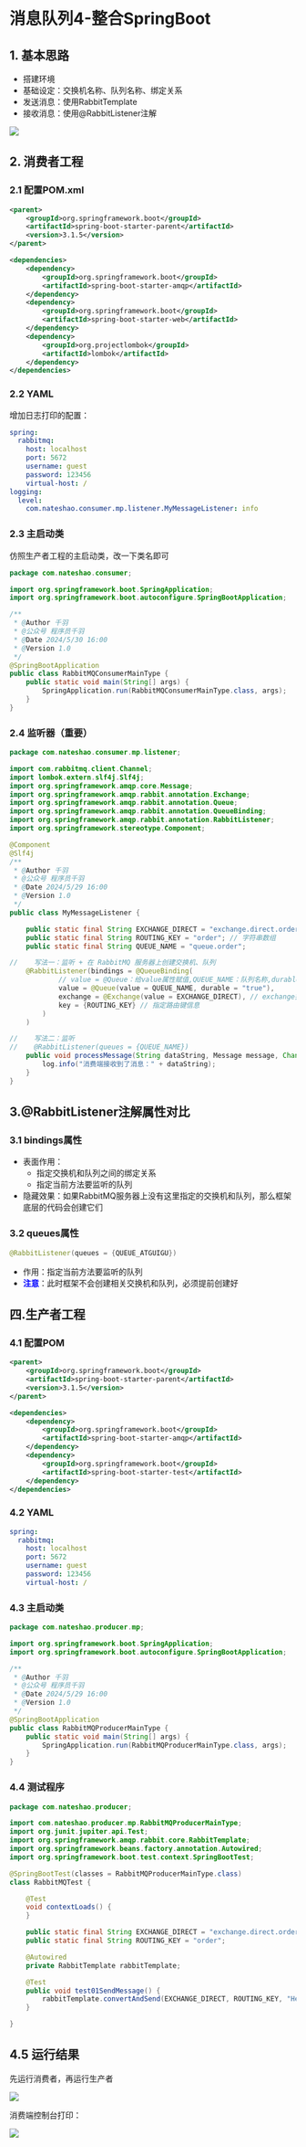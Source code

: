 # 消息队列4-整合SpringBoot

## 1. 基本思路

- 搭建环境
- 基础设定：交换机名称、队列名称、绑定关系
- 发送消息：使用RabbitTemplate
- 接收消息：使用@RabbitListener注解

![](https://nateshao-blog.oss-cn-shenzhen.aliyuncs.com/wximage-20240601103618777.png)

## 2. 消费者工程

### 2.1 配置POM.xml

```xml
<parent>
    <groupId>org.springframework.boot</groupId>
    <artifactId>spring-boot-starter-parent</artifactId>
    <version>3.1.5</version>
</parent>

<dependencies>
    <dependency>
        <groupId>org.springframework.boot</groupId>
        <artifactId>spring-boot-starter-amqp</artifactId>
    </dependency>
    <dependency>
        <groupId>org.springframework.boot</groupId>
        <artifactId>spring-boot-starter-web</artifactId>
    </dependency>
    <dependency>
        <groupId>org.projectlombok</groupId>
        <artifactId>lombok</artifactId>
    </dependency>
</dependencies>
```

### 2.2 YAML

增加日志打印的配置：

```yaml
spring:
  rabbitmq:
    host: localhost
    port: 5672
    username: guest
    password: 123456
    virtual-host: /
logging:
  level:
    com.nateshao.consumer.mp.listener.MyMessageListener: info
```

### 2.3 主启动类

仿照生产者工程的主启动类，改一下类名即可

```java
package com.nateshao.consumer;

import org.springframework.boot.SpringApplication;
import org.springframework.boot.autoconfigure.SpringBootApplication;

/**
 * @Author 千羽
 * @公众号 程序员千羽
 * @Date 2024/5/30 16:00
 * @Version 1.0
 */
@SpringBootApplication
public class RabbitMQConsumerMainType {
    public static void main(String[] args) {
        SpringApplication.run(RabbitMQConsumerMainType.class, args);
    }
}
```

### 2.4 监听器（重要）

```java
package com.nateshao.consumer.mp.listener;

import com.rabbitmq.client.Channel;
import lombok.extern.slf4j.Slf4j;
import org.springframework.amqp.core.Message;
import org.springframework.amqp.rabbit.annotation.Exchange;
import org.springframework.amqp.rabbit.annotation.Queue;
import org.springframework.amqp.rabbit.annotation.QueueBinding;
import org.springframework.amqp.rabbit.annotation.RabbitListener;
import org.springframework.stereotype.Component;

@Component
@Slf4j
/**
 * @Author 千羽
 * @公众号 程序员千羽
 * @Date 2024/5/29 16:00
 * @Version 1.0
 */
public class MyMessageListener {

    public static final String EXCHANGE_DIRECT = "exchange.direct.order";
    public static final String ROUTING_KEY = "order"; // 字符串数组
    public static final String QUEUE_NAME = "queue.order";

//    写法一：监听 + 在 RabbitMQ 服务器上创建交换机、队列
    @RabbitListener(bindings = @QueueBinding(
            // value = @Queue：给value属性赋值,QUEUE_NAME：队列名称,durable ="true" ：持久化
            value = @Queue(value = QUEUE_NAME, durable = "true"),
            exchange = @Exchange(value = EXCHANGE_DIRECT), // exchange指定交换机exchange；@Exchange给exchange属性赋值；EXCHANGE_DIRECT交换机名称
            key = {ROUTING_KEY} // 指定路由键信息
        )
    )

//    写法二：监听
//    @RabbitListener(queues = {QUEUE_NAME})
    public void processMessage(String dataString, Message message, Channel channel) {
        log.info("消费端接收到了消息：" + dataString);
    }
}
```



## 3.@RabbitListener注解属性对比

### 3.1 bindings属性

- 表面作用：
  - 指定交换机和队列之间的绑定关系
  - 指定当前方法要监听的队列
- 隐藏效果：如果RabbitMQ服务器上没有这里指定的交换机和队列，那么框架底层的代码会创建它们

### 3.2 queues属性

```java
@RabbitListener(queues = {QUEUE_ATGUIGU})
```

- 作用：指定当前方法要监听的队列
- <span style="color:blue;font-weight:bolder;">注意</span>：此时框架不会创建相关交换机和队列，必须提前创建好

## 四.生产者工程

### 4.1 配置POM

```xml
<parent>
    <groupId>org.springframework.boot</groupId>
    <artifactId>spring-boot-starter-parent</artifactId>
    <version>3.1.5</version>
</parent>

<dependencies>
    <dependency>
        <groupId>org.springframework.boot</groupId>
        <artifactId>spring-boot-starter-amqp</artifactId>
    </dependency>
    <dependency>
        <groupId>org.springframework.boot</groupId>
        <artifactId>spring-boot-starter-test</artifactId>
    </dependency>
</dependencies>
```

### 4.2 YAML

```yaml
spring:
  rabbitmq:
    host: localhost
    port: 5672
    username: guest
    password: 123456
    virtual-host: /
```

### 4.3 主启动类

```java
package com.nateshao.producer.mp;

import org.springframework.boot.SpringApplication;
import org.springframework.boot.autoconfigure.SpringBootApplication;

/**
 * @Author 千羽
 * @公众号 程序员千羽
 * @Date 2024/5/29 16:00
 * @Version 1.0
 */
@SpringBootApplication
public class RabbitMQProducerMainType {
    public static void main(String[] args) {
        SpringApplication.run(RabbitMQProducerMainType.class, args);
    }
}
```



### 4.4 测试程序

```java
package com.nateshao.producer;

import com.nateshao.producer.mp.RabbitMQProducerMainType;
import org.junit.jupiter.api.Test;
import org.springframework.amqp.rabbit.core.RabbitTemplate;
import org.springframework.beans.factory.annotation.Autowired;
import org.springframework.boot.test.context.SpringBootTest;

@SpringBootTest(classes = RabbitMQProducerMainType.class)
class RabbitMQTest {

    @Test
    void contextLoads() {
    }

    public static final String EXCHANGE_DIRECT = "exchange.direct.order";
    public static final String ROUTING_KEY = "order";

    @Autowired
    private RabbitTemplate rabbitTemplate;

    @Test
    public void test01SendMessage() {
        rabbitTemplate.convertAndSend(EXCHANGE_DIRECT, ROUTING_KEY, "Hello Rabbit!我是千羽!");
    }

}
```

## 4.5 运行结果

先运行消费者，再运行生产者

![](https://nateshao-blog.oss-cn-shenzhen.aliyuncs.com/wximage-20240601104325147.png)



消费端控制台打印：

![](https://nateshao-blog.oss-cn-shenzhen.aliyuncs.com/wximage-20240601104427301.png)


















